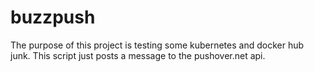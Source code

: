# buzzpush

The purpose of this project is testing some kubernetes and docker hub junk.  This script just posts a message to the pushover.net api.
